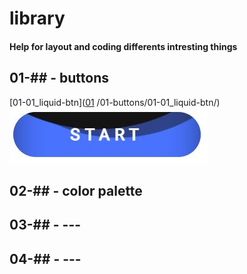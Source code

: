 # library
  
#### Help for layout and coding differents intresting things  
  
## 01-##  -  buttons  
[01]: https://ivakos.github.io/library/library/
[01-01_liquid-btn]([01] /01-buttons/01-01_liquid-btn/)  
  ![](library/images/01-01.JPG)  


## 02-##  -  color palette  
## 03-##  -  ---  
## 04-##  -  ---  
